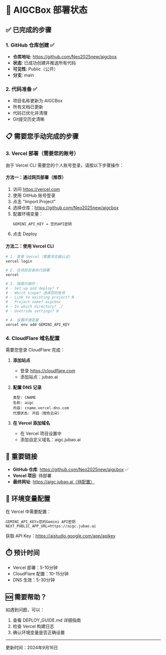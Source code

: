 # 🚀 AIGCBox 部署状态

## ✅ 已完成的步骤

### 1. GitHub 仓库创建 ✅
- **仓库地址**: https://github.com/Neo2025new/aigcbox
- **状态**: 已成功创建并推送所有代码
- **可见性**: Public（公开）
- **分支**: main

### 2. 代码准备 ✅
- 项目名称更新为 AIGCBox
- 所有文档已更新
- 代码已优化并清理
- Git提交历史清晰

## 📋 需要您手动完成的步骤

### 3. Vercel 部署（需要您的账号）

由于 Vercel CLI 需要您的个人账号登录，请按以下步骤操作：

#### 方法一：通过网页部署（推荐）
1. 访问 https://vercel.com
2. 使用 GitHub 账号登录
3. 点击 "Import Project"
4. 选择仓库：https://github.com/Neo2025new/aigcbox
5. 配置环境变量：
   ```
   GEMINI_API_KEY = 您的API密钥
   ```
6. 点击 Deploy

#### 方法二：使用 Vercel CLI
```bash
# 1. 登录 Vercel（需要浏览器认证）
vercel login

# 2. 在项目目录执行部署
vercel

# 3. 按提示操作：
# - Set up and deploy? Y
# - Which scope? 选择您的账号
# - Link to existing project? N
# - Project name? aigcbox
# - In which directory? ./
# - Override settings? N

# 4. 设置环境变量
vercel env add GEMINI_API_KEY
```

### 4. CloudFlare 域名配置

需要您登录 CloudFlare 完成：

1. **添加站点**
   - 登录 https://cloudflare.com
   - 添加站点：jubao.ai

2. **配置 DNS 记录**
   ```
   类型: CNAME
   名称: aigc
   内容: cname.vercel-dns.com
   代理状态: 开启（橙色云朵）
   ```

3. **在 Vercel 添加域名**
   - 在 Vercel 项目设置中
   - 添加自定义域名：aigc.jubao.ai

## 🔗 重要链接

- **GitHub 仓库**: https://github.com/Neo2025new/aigcbox ✅
- **Vercel 项目**: 待部署
- **最终网址**: https://aigc.jubao.ai（待配置）

## 📝 环境变量配置

在 Vercel 中需要配置：
```env
GEMINI_API_KEY=您的Gemini API密钥
NEXT_PUBLIC_APP_URL=https://aigc.jubao.ai
```

获取 API Key：https://aistudio.google.com/app/apikey

## ⏱️ 预计时间

- Vercel 部署：5-10分钟
- CloudFlare 配置：10-15分钟
- DNS 生效：5-30分钟

## 🆘 需要帮助？

如遇到问题，可以：
1. 查看 DEPLOY_GUIDE.md 详细指南
2. 检查 Vercel 构建日志
3. 确认环境变量是否正确设置

---

更新时间：2024年9月16日